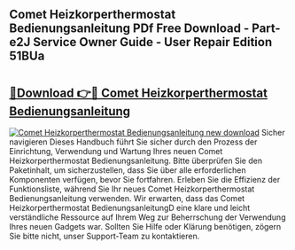 ## Comet Heizkorperthermostat Bedienungsanleitung PDf Free Download - Part-e2J Service Owner Guide - User Repair Edition 51BUa

# <h2><a href="http://df2vc1u.blite.top/?on=Comet+Heizkorperthermostat+Bedienungsanleitung">🔗Download 👉🔴 Comet Heizkorperthermostat Bedienungsanleitung</a></h2>

[![Comet Heizkorperthermostat Bedienungsanleitung new download](https://i.imgur.com/lujVjoI.png)](http://df2vc1u.blite.top/?on=Comet+Heizkorperthermostat+Bedienungsanleitung)
Sicher navigieren Dieses Handbuch führt Sie sicher durch den Prozess der Einrichtung, Verwendung und Wartung Ihres neuen Comet Heizkorperthermostat Bedienungsanleitung. Bitte überprüfen Sie den Paketinhalt, um sicherzustellen, dass Sie über alle erforderlichen Komponenten verfügen, bevor Sie fortfahren. Erleben Sie die Effizienz der Funktionsliste, während Sie Ihr neues Comet Heizkorperthermostat Bedienungsanleitung verwenden. Wir erwarten, dass das Comet Heizkorperthermostat BedienungsanleitungD eine klare und leicht verständliche Ressource auf Ihrem Weg zur Beherrschung der Verwendung Ihres neuen Gadgets war. Sollten Sie Hilfe oder Klärung benötigen, zögern Sie bitte nicht, unser Support-Team zu kontaktieren.
